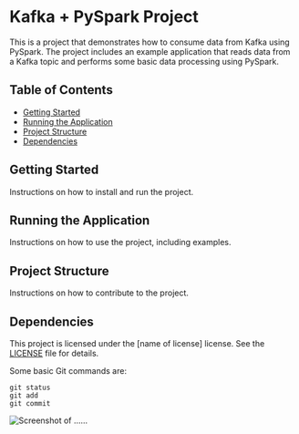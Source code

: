 # Kafka + PySpark Project

This is a project that demonstrates how to consume data from Kafka using PySpark. The project includes an example application that reads data from a Kafka topic and performs some basic data processing using PySpark.

## Table of Contents

- [Getting Started](#getting_started)
- [Running the Application](#running_the_application)
- [Project Structure](#project_structure)
- [Dependencies](#running_the_application)

## Getting Started

Instructions on how to install and run the project.

## Running the Application

Instructions on how to use the project, including examples.

## Project Structure

Instructions on how to contribute to the project.

## Dependencies

This project is licensed under the [name of license] license. See the [LICENSE](LICENSE) file for details.












Some basic Git commands are:
```
git status
git add
git commit
```

![Screenshot of ......](https://myoctocat.com/assets/images/base-octocat.svg)
